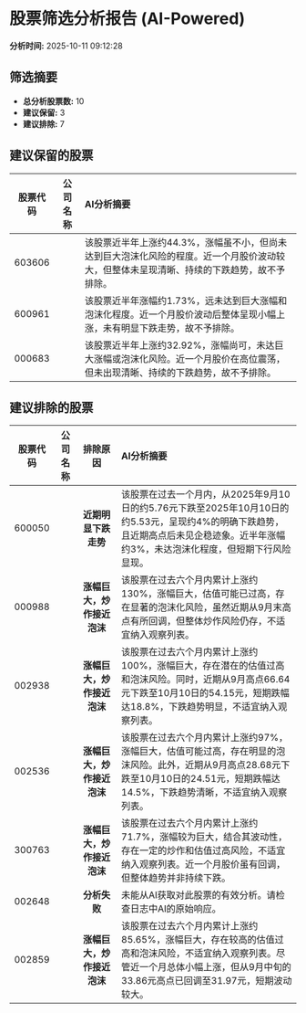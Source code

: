 # 股票筛选分析报告 (AI-Powered)

**分析时间:** 2025-10-11 09:12:28

## 筛选摘要

- **总分析股票数:** 10
- **建议保留:** 3
- **建议排除:** 7

## 建议保留的股票

| 股票代码 | 公司名称 | AI分析摘要 |
|:---:|:---:|:---|
| 603606 |  | 该股票近半年上涨约44.3%，涨幅虽不小，但尚未达到巨大泡沫化风险的程度。近一个月股价波动较大，但整体未呈现清晰、持续的下跌趋势，故不予排除。 |
| 600961 |  | 该股票近半年涨幅约1.73%，远未达到巨大涨幅和泡沫化程度。近一个月股价波动后整体呈现小幅上涨，未有明显下跌走势，故不予排除。 |
| 000683 |  | 该股票近半年上涨约32.92%，涨幅尚可，未达巨大涨幅或泡沫化风险。近一个月股价在高位震荡，但未出现清晰、持续的下跌趋势，故不予排除。 |

## 建议排除的股票

| 股票代码 | 公司名称 | 排除原因 | AI分析摘要 |
|:---:|:---:|:---:|:---|
| 600050 |  | **近期明显下跌走势** | 该股票在过去一个月内，从2025年9月10日的约5.76元下跌至2025年10月10日的约5.53元，呈现约4%的明确下跌趋势，且近期高点后未见企稳迹象。近半年涨幅约3%，未达泡沫化程度，但短期下行风险显现。 |
| 000988 |  | **涨幅巨大，炒作接近泡沫** | 该股票在过去六个月内累计上涨约130%，涨幅巨大，估值可能已过高，存在显著的泡沫化风险，虽然近期从9月末高点有所回调，但整体炒作风险仍存，不适宜纳入观察列表。 |
| 002938 |  | **涨幅巨大，炒作接近泡沫** | 该股票在过去六个月内累计上涨约100%，涨幅巨大，存在潜在的估值过高和泡沫风险。同时，近期从9月高点66.64元下跌至10月10日的54.15元，短期跌幅达18.8%，下跌趋势明显，不适宜纳入观察列表。 |
| 002536 |  | **涨幅巨大，炒作接近泡沫** | 该股票在过去六个月内累计上涨约97%，涨幅巨大，估值可能过高，存在明显的泡沫风险。此外，近期从9月高点28.68元下跌至10月10日的24.51元，短期跌幅达14.5%，下跌趋势清晰，不适宜纳入观察列表。 |
| 300763 |  | **涨幅巨大，炒作接近泡沫** | 该股票在过去六个月内累计上涨约71.7%，涨幅较为巨大，结合其波动性，存在一定的炒作和估值过高风险，不适宜纳入观察列表。近一个月股价虽有回调，但整体趋势并非持续下跌。 |
| 002648 |  | **分析失败** | 未能从AI获取对此股票的有效分析。请检查日志中AI的原始响应。 |
| 002859 |  | **涨幅巨大，炒作接近泡沫** | 该股票在过去六个月内累计上涨约85.65%，涨幅巨大，存在较高的估值过高和泡沫风险，不适宜纳入观察列表。尽管近一个月总体小幅上涨，但从9月中旬的33.86元高点已回调至31.97元，短期波动较大。 |
